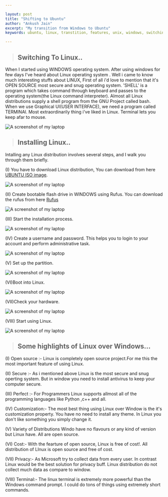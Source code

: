 ```yaml
---

layout:	post
title: "Shifting to Ubuntu"
author: "Ankush Jain"
excerpt: "My transition from Windows to Ubuntu"
keywords: ubuntu, linux, transtition, features, unix, windows, switching, comparison

---
```

> ## Switching To Linux..

When I started using  WINDOWS operating system. After using windows for few days I've heard about Linux operating system . Well i came to know much interesting stuffs about LINUX, First of all i'd love to mention that it's OPEN SOURCE most secure and snug operating system.
'SHELL' is a program which takes command through keyboard and passes to the operating system(the Linux command interpreter). Almost all Linux distributions supply a shell program from the GNU Project called bash.
When we use Graphical UI(USER INTERFACE), we need a program called TERMINAl. Most extraordinarily thing i've liked in Linux. Terminal lets you keep afar to mouse.

![A screenshot of my laptop](/assets/images/Shifting-to-Ubuntu/Ubuntu_19.10_Eoan_Ermine.png)

> ## Installing Linux..

Intalling any Linux distribution involves several steps, and I walk you through them briefly.

(I)  You have to download Linux distribution, You can download from here [UBUNTU ISO image](https://ubuntu.com/#download).

![A screenshot of my laptop](/assets/images/Shifting-to-Ubuntu/lol1.png)

(II) Create bootable flash drive in WINDOWS using Rufus. You can download the rufus from here [Rufus](https://rufus.ie/)

![A screenshot of my laptop](/assets/images/rufus_en.png)

(III) Start the installation process.

![A screenshot of my laptop](/assets/images/Shifting-to-Ubuntu/3.jpeg)

(IV) Create a username and password. This helps you to login to your account and perform administrative task.

![A screenshot of my laptop](/assets/images/Shifting-to-Ubuntu/start.jpeg)
                   
(V)  Set up the partition.

![A screenshot of my laptop](/assets/images/Shifting-to-Ubuntu/parti.jpeg)
                    
(VI)Boot into Linux.

![A screenshot of my laptop](/assets/images/Shifting-to-Ubuntu/restat.jpeg)

(VII)Check your hardware.

![A screenshot of my laptop](/assets/images/Shifting-to-Ubuntu/restat.jpeg)

(VIII) Start using Linux.

![A screenshot of my laptop](/assets/images/Shifting-to-Ubuntu/star.jpeg)

> ## Some highlights of Linux over Windows...

(I) Open source :- Linux is completely open source project.For me this the most important feature of using Linux.

(II) Secure :-  As i mentioned above Linux is the most secure and snug operting system. But in window you need to install                     antivirus to keep your computer secure.

(III) Perfect :- For Programmers Linux supports allmost all of the programming languages like Python ,c++ and all.

(IV) Customization:- The most best thing using Linux over Window is the it's customization property. You have no need to                          install any theme. In Linux you don't like something you simply change it.

(V)  Variety of Distributions Windo have no flavours or any kind of version but Linux have. All are open source.

(VI) Cost:- With the fearture of open source, Linux is free of cost!. All distribution of LInux is open source and free of               cost.

(VII) Privacy:- As Microsoft try to collect data from every user. In contrast Linux would be the best solution for privacy                   buff. Linux distribution do not collect much data as compare to window.

(VIII) Terminal:- The linux terminal is extremely more powerful than the Windows command prompt. I could do tons of things                     using extremely short commands.

